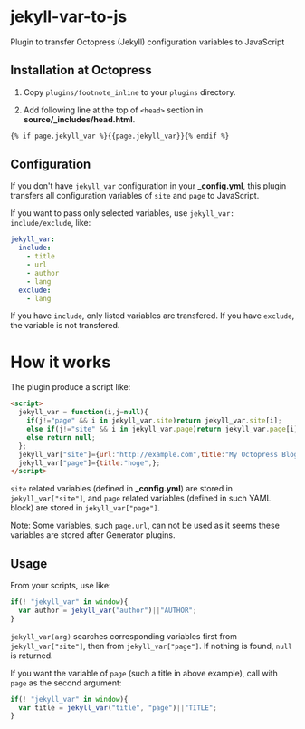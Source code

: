 # jekyll-var-to-js

Plugin to transfer Octopress (Jekyll) configuration variables to JavaScript

## Installation at Octopress

1. Copy `plugins/footnote_inline`
   to your `plugins` directory.

1. Add following line at the top of `<head>` section in **source/_includes/head.html**.

```html
{% if page.jekyll_var %}{{page.jekyll_var}}{% endif %}
```

## Configuration

If you don't have `jekyll_var` configuration in your **_config.yml**,
this plugin transfers all configuration variables of `site` and `page`
to JavaScript.

If you want to pass only selected variables,
use `jekyll_var: include/exclude`, like:

```yaml
jekyll_var:
  include:
    - title
    - url
    - author
    - lang
  exclude:
    - lang
```

If you have `include`, only listed variables are transfered.
If you have `exclude`, the variable is not transfered.

# How it works

The plugin produce a script like:

```html
<script>
  jekyll_var = function(i,j=null){
    if(j!="page" && i in jekyll_var.site)return jekyll_var.site[i];
    else if(j!="site" && i in jekyll_var.page)return jekyll_var.page[i];
    else return null;
  };
  jekyll_var["site"]={url:"http://example.com",title:"My Octopress Blog",author:"Your Name",};
  jekyll_var["page"]={title:"hoge",};
</script>
```

`site` related variables (defined in **_config.yml**) are stored in
`jekyll_var["site"]`,
and `page` related variables (defined in such YAML block) are stored in `jekyll_var["page"]`.

Note: Some variables, such `page.url`, can not be used
as it seems these variables are stored after Generator plugins.

## Usage

From your scripts, use like:

```javascript
if(! "jekyll_var" in window){
  var author = jekyll_var("author")||"AUTHOR";
}
```

`jekyll_var(arg)` searches corresponding variables first from `jekyll_var["site"]`,
then from `jekyll_var["page"]`.
If nothing is found, `null` is returned.

If you want the variable of `page` (such a title in above example),
call with `page` as the second argument:

```javascript
if(! "jekyll_var" in window){
  var title = jekyll_var("title", "page")||"TITLE";
}
```

